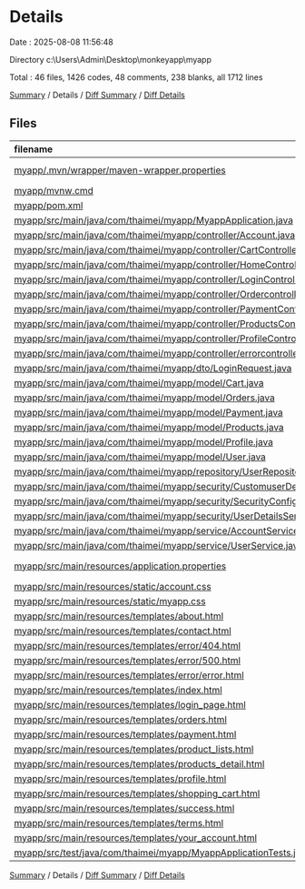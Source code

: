 # Details

Date : 2025-08-08 11:56:48

Directory c:\\Users\\Admin\\Desktop\\monkeyapp\\myapp

Total : 46 files,  1426 codes, 48 comments, 238 blanks, all 1712 lines

[Summary](results.md) / Details / [Diff Summary](diff.md) / [Diff Details](diff-details.md)

## Files
| filename | language | code | comment | blank | total |
| :--- | :--- | ---: | ---: | ---: | ---: |
| [myapp/.mvn/wrapper/maven-wrapper.properties](/myapp/.mvn/wrapper/maven-wrapper.properties) | Java Properties | 3 | 16 | 1 | 20 |
| [myapp/mvnw.cmd](/myapp/mvnw.cmd) | Batch | 108 | 26 | 16 | 150 |
| [myapp/pom.xml](/myapp/pom.xml) | XML | 81 | 0 | 8 | 89 |
| [myapp/src/main/java/com/thaimei/myapp/MyappApplication.java](/myapp/src/main/java/com/thaimei/myapp/MyappApplication.java) | Java | 9 | 0 | 5 | 14 |
| [myapp/src/main/java/com/thaimei/myapp/controller/Account.java](/myapp/src/main/java/com/thaimei/myapp/controller/Account.java) | Java | 33 | 0 | 7 | 40 |
| [myapp/src/main/java/com/thaimei/myapp/controller/CartController.java](/myapp/src/main/java/com/thaimei/myapp/controller/CartController.java) | Java | 3 | 0 | 3 | 6 |
| [myapp/src/main/java/com/thaimei/myapp/controller/HomeController.java](/myapp/src/main/java/com/thaimei/myapp/controller/HomeController.java) | Java | 42 | 0 | 15 | 57 |
| [myapp/src/main/java/com/thaimei/myapp/controller/LoginController.java](/myapp/src/main/java/com/thaimei/myapp/controller/LoginController.java) | Java | 15 | 0 | 4 | 19 |
| [myapp/src/main/java/com/thaimei/myapp/controller/Ordercontroller.java](/myapp/src/main/java/com/thaimei/myapp/controller/Ordercontroller.java) | Java | 0 | 0 | 1 | 1 |
| [myapp/src/main/java/com/thaimei/myapp/controller/PaymentController.java](/myapp/src/main/java/com/thaimei/myapp/controller/PaymentController.java) | Java | 14 | 0 | 6 | 20 |
| [myapp/src/main/java/com/thaimei/myapp/controller/ProductsController.java](/myapp/src/main/java/com/thaimei/myapp/controller/ProductsController.java) | Java | 3 | 0 | 3 | 6 |
| [myapp/src/main/java/com/thaimei/myapp/controller/ProfileController.java](/myapp/src/main/java/com/thaimei/myapp/controller/ProfileController.java) | Java | 13 | 0 | 3 | 16 |
| [myapp/src/main/java/com/thaimei/myapp/controller/errorcontroller.java](/myapp/src/main/java/com/thaimei/myapp/controller/errorcontroller.java) | Java | 3 | 0 | 3 | 6 |
| [myapp/src/main/java/com/thaimei/myapp/dto/LoginRequest.java](/myapp/src/main/java/com/thaimei/myapp/dto/LoginRequest.java) | Java | 3 | 0 | 3 | 6 |
| [myapp/src/main/java/com/thaimei/myapp/model/Cart.java](/myapp/src/main/java/com/thaimei/myapp/model/Cart.java) | Java | 30 | 0 | 8 | 38 |
| [myapp/src/main/java/com/thaimei/myapp/model/Orders.java](/myapp/src/main/java/com/thaimei/myapp/model/Orders.java) | Java | 59 | 0 | 12 | 71 |
| [myapp/src/main/java/com/thaimei/myapp/model/Payment.java](/myapp/src/main/java/com/thaimei/myapp/model/Payment.java) | Java | 73 | 0 | 10 | 83 |
| [myapp/src/main/java/com/thaimei/myapp/model/Products.java](/myapp/src/main/java/com/thaimei/myapp/model/Products.java) | Java | 62 | 0 | 10 | 72 |
| [myapp/src/main/java/com/thaimei/myapp/model/Profile.java](/myapp/src/main/java/com/thaimei/myapp/model/Profile.java) | Java | 116 | 0 | 16 | 132 |
| [myapp/src/main/java/com/thaimei/myapp/model/User.java](/myapp/src/main/java/com/thaimei/myapp/model/User.java) | Java | 48 | 0 | 9 | 57 |
| [myapp/src/main/java/com/thaimei/myapp/repository/UserRepository.java](/myapp/src/main/java/com/thaimei/myapp/repository/UserRepository.java) | Java | 3 | 0 | 3 | 6 |
| [myapp/src/main/java/com/thaimei/myapp/security/CustomuserDetails.java](/myapp/src/main/java/com/thaimei/myapp/security/CustomuserDetails.java) | Java | 3 | 0 | 3 | 6 |
| [myapp/src/main/java/com/thaimei/myapp/security/SecurityConfig.java](/myapp/src/main/java/com/thaimei/myapp/security/SecurityConfig.java) | Java | 32 | 0 | 6 | 38 |
| [myapp/src/main/java/com/thaimei/myapp/security/UserDetailsServiceImpl.java](/myapp/src/main/java/com/thaimei/myapp/security/UserDetailsServiceImpl.java) | Java | 3 | 0 | 3 | 6 |
| [myapp/src/main/java/com/thaimei/myapp/service/AccountService.java](/myapp/src/main/java/com/thaimei/myapp/service/AccountService.java) | Java | 23 | 0 | 5 | 28 |
| [myapp/src/main/java/com/thaimei/myapp/service/UserService.java](/myapp/src/main/java/com/thaimei/myapp/service/UserService.java) | Java | 21 | 0 | 8 | 29 |
| [myapp/src/main/resources/application.properties](/myapp/src/main/resources/application.properties) | Java Properties | 1 | 0 | 1 | 2 |
| [myapp/src/main/resources/static/account.css](/myapp/src/main/resources/static/account.css) | PostCSS | 66 | 0 | 10 | 76 |
| [myapp/src/main/resources/static/myapp.css](/myapp/src/main/resources/static/myapp.css) | PostCSS | 79 | 6 | 14 | 99 |
| [myapp/src/main/resources/templates/about.html](/myapp/src/main/resources/templates/about.html) | HTML | 28 | 0 | 3 | 31 |
| [myapp/src/main/resources/templates/contact.html](/myapp/src/main/resources/templates/contact.html) | HTML | 19 | 0 | 1 | 20 |
| [myapp/src/main/resources/templates/error/404.html](/myapp/src/main/resources/templates/error/404.html) | HTML | 16 | 0 | 1 | 17 |
| [myapp/src/main/resources/templates/error/500.html](/myapp/src/main/resources/templates/error/500.html) | HTML | 16 | 0 | 2 | 18 |
| [myapp/src/main/resources/templates/error/error.html](/myapp/src/main/resources/templates/error/error.html) | HTML | 16 | 0 | 2 | 18 |
| [myapp/src/main/resources/templates/index.html](/myapp/src/main/resources/templates/index.html) | HTML | 57 | 0 | 2 | 59 |
| [myapp/src/main/resources/templates/login\_page.html](/myapp/src/main/resources/templates/login_page.html) | HTML | 27 | 0 | 3 | 30 |
| [myapp/src/main/resources/templates/orders.html](/myapp/src/main/resources/templates/orders.html) | HTML | 29 | 0 | 1 | 30 |
| [myapp/src/main/resources/templates/payment.html](/myapp/src/main/resources/templates/payment.html) | HTML | 36 | 0 | 1 | 37 |
| [myapp/src/main/resources/templates/product\_lists.html](/myapp/src/main/resources/templates/product_lists.html) | HTML | 32 | 0 | 1 | 33 |
| [myapp/src/main/resources/templates/products\_detail.html](/myapp/src/main/resources/templates/products_detail.html) | HTML | 22 | 0 | 2 | 24 |
| [myapp/src/main/resources/templates/profile.html](/myapp/src/main/resources/templates/profile.html) | HTML | 45 | 0 | 7 | 52 |
| [myapp/src/main/resources/templates/shopping\_cart.html](/myapp/src/main/resources/templates/shopping_cart.html) | HTML | 52 | 0 | 3 | 55 |
| [myapp/src/main/resources/templates/success.html](/myapp/src/main/resources/templates/success.html) | HTML | 16 | 0 | 2 | 18 |
| [myapp/src/main/resources/templates/terms.html](/myapp/src/main/resources/templates/terms.html) | HTML | 20 | 0 | 2 | 22 |
| [myapp/src/main/resources/templates/your\_account.html](/myapp/src/main/resources/templates/your_account.html) | HTML | 37 | 0 | 4 | 41 |
| [myapp/src/test/java/com/thaimei/myapp/MyappApplicationTests.java](/myapp/src/test/java/com/thaimei/myapp/MyappApplicationTests.java) | Java | 9 | 0 | 5 | 14 |

[Summary](results.md) / Details / [Diff Summary](diff.md) / [Diff Details](diff-details.md)